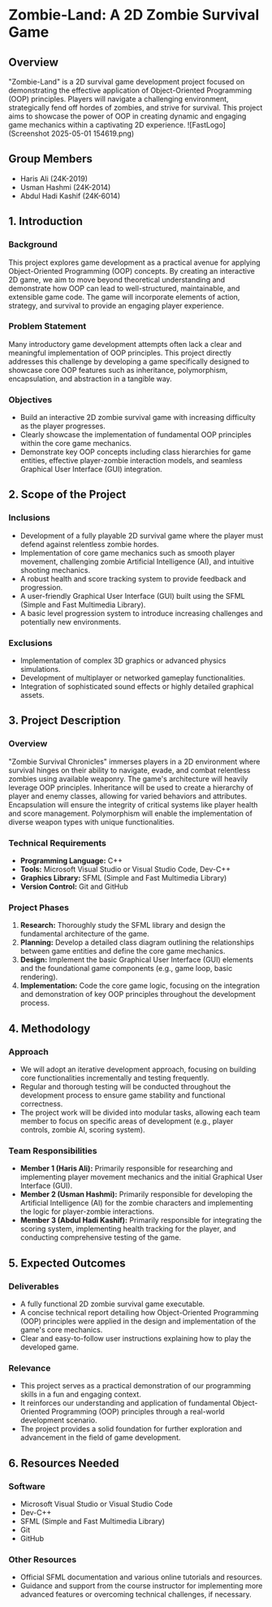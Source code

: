 # Zombie-Land: A 2D Zombie Survival Game

## Overview

"Zombie-Land" is a 2D survival game development project focused on demonstrating the effective application of Object-Oriented Programming (OOP) principles. Players will navigate a challenging environment, strategically fend off hordes of zombies, and strive for survival. This project aims to showcase the power of OOP in creating dynamic and engaging game mechanics within a captivating 2D experience.
![FastLogo](Screenshot 2025-05-01 154619.png)
## Group Members

* Haris Ali (24K-2019)
* Usman Hashmi (24K-2014)
* Abdul Hadi Kashif (24K-6014)

## 1. Introduction

### Background

This project explores game development as a practical avenue for applying Object-Oriented Programming (OOP) concepts. By creating an interactive 2D game, we aim to move beyond theoretical understanding and demonstrate how OOP can lead to well-structured, maintainable, and extensible game code. The game will incorporate elements of action, strategy, and survival to provide an engaging player experience.

### Problem Statement

Many introductory game development attempts often lack a clear and meaningful implementation of OOP principles. This project directly addresses this challenge by developing a game specifically designed to showcase core OOP features such as inheritance, polymorphism, encapsulation, and abstraction in a tangible way.

### Objectives

* Build an interactive 2D zombie survival game with increasing difficulty as the player progresses.
* Clearly showcase the implementation of fundamental OOP principles within the core game mechanics.
* Demonstrate key OOP concepts including class hierarchies for game entities, effective player-zombie interaction models, and seamless Graphical User Interface (GUI) integration.

## 2. Scope of the Project

### Inclusions

* Development of a fully playable 2D survival game where the player must defend against relentless zombie hordes.
* Implementation of core game mechanics such as smooth player movement, challenging zombie Artificial Intelligence (AI), and intuitive shooting mechanics.
* A robust health and score tracking system to provide feedback and progression.
* A user-friendly Graphical User Interface (GUI) built using the SFML (Simple and Fast Multimedia Library).
* A basic level progression system to introduce increasing challenges and potentially new environments.

### Exclusions

* Implementation of complex 3D graphics or advanced physics simulations.
* Development of multiplayer or networked gameplay functionalities.
* Integration of sophisticated sound effects or highly detailed graphical assets.

## 3. Project Description

### Overview

"Zombie Survival Chronicles" immerses players in a 2D environment where survival hinges on their ability to navigate, evade, and combat relentless zombies using available weaponry. The game's architecture will heavily leverage OOP principles. Inheritance will be used to create a hierarchy of player and enemy classes, allowing for varied behaviors and attributes. Encapsulation will ensure the integrity of critical systems like player health and score management. Polymorphism will enable the implementation of diverse weapon types with unique functionalities.

### Technical Requirements

* **Programming Language:** C++
* **Tools:** Microsoft Visual Studio or Visual Studio Code, Dev-C++
* **Graphics Library:** SFML (Simple and Fast Multimedia Library)
* **Version Control:** Git and GitHub

### Project Phases

1.  **Research:** Thoroughly study the SFML library and design the fundamental architecture of the game.
2.  **Planning:** Develop a detailed class diagram outlining the relationships between game entities and define the core game mechanics.
3.  **Design:** Implement the basic Graphical User Interface (GUI) elements and the foundational game components (e.g., game loop, basic rendering).
4.  **Implementation:** Code the core game logic, focusing on the integration and demonstration of key OOP principles throughout the development process.

## 4. Methodology

### Approach

* We will adopt an iterative development approach, focusing on building core functionalities incrementally and testing frequently.
* Regular and thorough testing will be conducted throughout the development process to ensure game stability and functional correctness.
* The project work will be divided into modular tasks, allowing each team member to focus on specific areas of development (e.g., player controls, zombie AI, scoring system).

### Team Responsibilities

* **Member 1 (Haris Ali):** Primarily responsible for researching and implementing player movement mechanics and the initial Graphical User Interface (GUI).
* **Member 2 (Usman Hashmi):** Primarily responsible for developing the Artificial Intelligence (AI) for the zombie characters and implementing the logic for player-zombie interactions.
* **Member 3 (Abdul Hadi Kashif):** Primarily responsible for integrating the scoring system, implementing health tracking for the player, and conducting comprehensive testing of the game.

## 5. Expected Outcomes

### Deliverables

* A fully functional 2D zombie survival game executable.
* A concise technical report detailing how Object-Oriented Programming (OOP) principles were applied in the design and implementation of the game's core mechanics.
* Clear and easy-to-follow user instructions explaining how to play the developed game.

### Relevance

* This project serves as a practical demonstration of our programming skills in a fun and engaging context.
* It reinforces our understanding and application of fundamental Object-Oriented Programming (OOP) principles through a real-world development scenario.
* The project provides a solid foundation for further exploration and advancement in the field of game development.

## 6. Resources Needed

### Software

* Microsoft Visual Studio or Visual Studio Code
* Dev-C++
* SFML (Simple and Fast Multimedia Library)
* Git
* GitHub

### Other Resources

* Official SFML documentation and various online tutorials and resources.
* Guidance and support from the course instructor for implementing more advanced features or overcoming technical challenges, if necessary.

